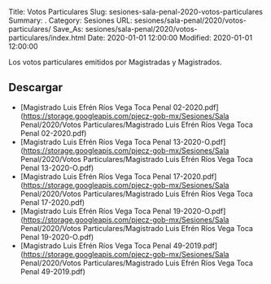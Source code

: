Title: Votos Particulares
Slug: sesiones-sala-penal-2020-votos-particulares
Summary: .
Category: Sesiones
URL: sesiones/sala-penal/2020/votos-particulares/
Save_As: sesiones/sala-penal/2020/votos-particulares/index.html
Date: 2020-01-01 12:00:00
Modified: 2020-01-01 12:00:00


Los votos particulares emitidos por Magistradas y Magistrados.



## Descargar


* [Magistrado Luis Efrén Ríos Vega Toca Penal 02-2020.pdf](https://storage.googleapis.com/pjecz-gob-mx/Sesiones/Sala Penal/2020/Votos Particulares/Magistrado Luis Efrén Ríos Vega Toca Penal 02-2020.pdf)
* [Magistrado Luis Efrén Ríos Vega Toca Penal 13-2020-O.pdf](https://storage.googleapis.com/pjecz-gob-mx/Sesiones/Sala Penal/2020/Votos Particulares/Magistrado Luis Efrén Ríos Vega Toca Penal 13-2020-O.pdf)
* [Magistrado Luis Efrén Ríos Vega Toca Penal 17-2020.pdf](https://storage.googleapis.com/pjecz-gob-mx/Sesiones/Sala Penal/2020/Votos Particulares/Magistrado Luis Efrén Ríos Vega Toca Penal 17-2020.pdf)
* [Magistrado Luis Efrén Ríos Vega Toca Penal 19-2020-O.pdf](https://storage.googleapis.com/pjecz-gob-mx/Sesiones/Sala Penal/2020/Votos Particulares/Magistrado Luis Efrén Ríos Vega Toca Penal 19-2020-O.pdf)
* [Magistrado Luis Efrén Ríos Vega Toca Penal 49-2019.pdf](https://storage.googleapis.com/pjecz-gob-mx/Sesiones/Sala Penal/2020/Votos Particulares/Magistrado Luis Efrén Ríos Vega Toca Penal 49-2019.pdf)



